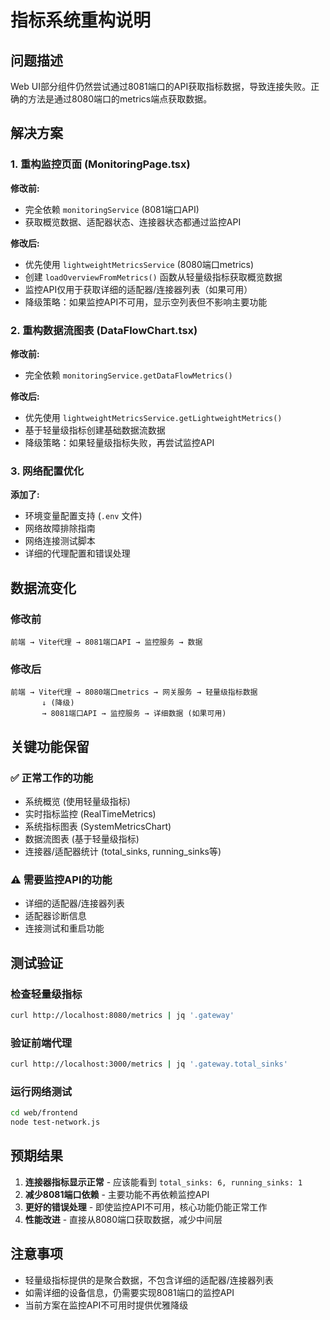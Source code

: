 # 指标系统重构说明

## 问题描述
Web UI部分组件仍然尝试通过8081端口的API获取指标数据，导致连接失败。正确的方法是通过8080端口的metrics端点获取数据。

## 解决方案

### 1. 重构监控页面 (MonitoringPage.tsx)

**修改前:**
- 完全依赖 `monitoringService` (8081端口API)
- 获取概览数据、适配器状态、连接器状态都通过监控API

**修改后:**
- 优先使用 `lightweightMetricsService` (8080端口metrics)
- 创建 `loadOverviewFromMetrics()` 函数从轻量级指标获取概览数据
- 监控API仅用于获取详细的适配器/连接器列表（如果可用）
- 降级策略：如果监控API不可用，显示空列表但不影响主要功能

### 2. 重构数据流图表 (DataFlowChart.tsx)

**修改前:**
- 完全依赖 `monitoringService.getDataFlowMetrics()`

**修改后:**
- 优先使用 `lightweightMetricsService.getLightweightMetrics()`
- 基于轻量级指标创建基础数据流数据
- 降级策略：如果轻量级指标失败，再尝试监控API

### 3. 网络配置优化

**添加了:**
- 环境变量配置支持 (`.env` 文件)
- 网络故障排除指南
- 网络连接测试脚本
- 详细的代理配置和错误处理

## 数据流变化

### 修改前
```
前端 → Vite代理 → 8081端口API → 监控服务 → 数据
```

### 修改后
```
前端 → Vite代理 → 8080端口metrics → 网关服务 → 轻量级指标数据
       ↓ (降级)
       → 8081端口API → 监控服务 → 详细数据 (如果可用)
```

## 关键功能保留

### ✅ 正常工作的功能
- 系统概览 (使用轻量级指标)
- 实时指标监控 (RealTimeMetrics)
- 系统指标图表 (SystemMetricsChart)
- 数据流图表 (基于轻量级指标)
- 连接器/适配器统计 (total_sinks, running_sinks等)

### ⚠️ 需要监控API的功能
- 详细的适配器/连接器列表
- 适配器诊断信息
- 连接测试和重启功能

## 测试验证

### 检查轻量级指标
```bash
curl http://localhost:8080/metrics | jq '.gateway'
```

### 验证前端代理
```bash
curl http://localhost:3000/metrics | jq '.gateway.total_sinks'
```

### 运行网络测试
```bash
cd web/frontend
node test-network.js
```

## 预期结果

1. **连接器指标显示正常** - 应该能看到 `total_sinks: 6, running_sinks: 1`
2. **减少8081端口依赖** - 主要功能不再依赖监控API
3. **更好的错误处理** - 即使监控API不可用，核心功能仍能正常工作
4. **性能改进** - 直接从8080端口获取数据，减少中间层

## 注意事项

- 轻量级指标提供的是聚合数据，不包含详细的适配器/连接器列表
- 如需详细的设备信息，仍需要实现8081端口的监控API
- 当前方案在监控API不可用时提供优雅降级